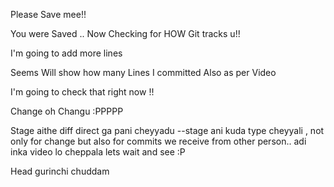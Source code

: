 Please Save mee!!

You were Saved .. Now Checking for HOW Git tracks u!!


I'm going to add more lines

Seems Will show how many Lines  I committed Also as per Video

I'm going to check that right now !!


Change oh Changu :PPPPP 


Stage aithe diff direct ga pani cheyyadu --stage ani kuda type cheyyali , not only for change but also for commits we receive from other person.. adi inka video lo cheppala lets wait and see :P

Head gurinchi chuddam